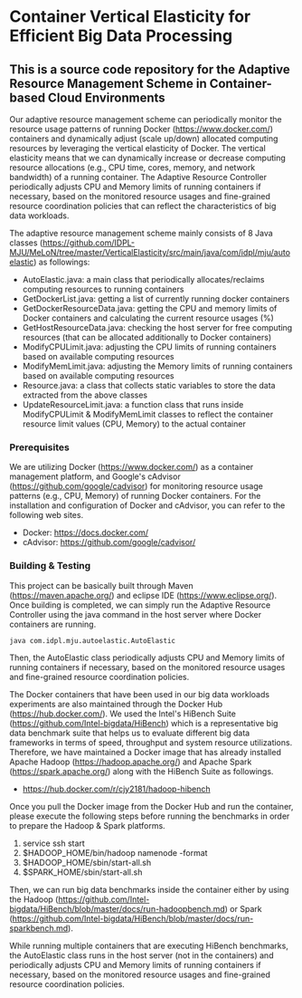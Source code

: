 # Container Vertical Elasticity for Efficient Big Data Processing

## This is a source code repository for the Adaptive Resource Management Scheme in Container-based Cloud Environments
Our adaptive resource management scheme can periodically monitor the resource usage patterns of running Docker (https://www.docker.com/) containers and dynamically adjust (scale up/down) allocated computing resources by leveraging the vertical elasticity of Docker. The vertical elasticity means that we can dynamically increase or decrease computing resource allocations (e.g., CPU time, cores, memory, and network bandwidth) of a running container. The Adaptive Resource Controller periodically adjusts CPU and Memory limits of running containers if necessary, based on the monitored resource usages and fine-grained resource coordination policies that can reflect the characteristics of big data workloads. 

The adaptive resource management scheme mainly consists of 8 Java classes (https://github.com/IDPL-MJU/MeLoN/tree/master/VerticalElasticity/src/main/java/com/idpl/mju/autoelastic) as followings:
* AutoElastic.java: a main class that periodically allocates/reclaims computing resources to running containers
* GetDockerList.java: getting a list of currently running docker containers
* GetDockerResourceData.java: getting the CPU and memory limits of Docker containers and calculating the current resource usages (%)
* GetHostResourceData.java: checking the host server for free computing resources (that can be allocated additionally to Docker containers)
* ModifyCPULimit.java: adjusting the CPU limits of running containers based on available computing resources
* ModifyMemLimit.java: adjusting the Memory limits of running containers based on available computing resources
* Resource.java: a class that collects static variables to store the data extracted from the above classes
* UpdateResourceLimit.java: a function class that runs inside ModifyCPULimit & ModifyMemLimit classes to reflect the container resource limit values (CPU, Memory) to the actual container

### Prerequisites
We are utilizing Docker (https://www.docker.com/) as a container management platform, and Google's cAdvisor (https://github.com/google/cadvisor) for monitoring resource usage patterns (e.g., CPU, Memory) of running Docker containers. For the installation and configuration of Docker and cAdvisor, you can refer to the following web sites.

* Docker: https://docs.docker.com/
* cAdvisor: https://github.com/google/cadvisor/

### Building & Testing
This project can be basically built through Maven (https://maven.apache.org/) and eclipse IDE (https://www.eclipse.org/).
Once building is completed, we can simply run the Adaptive Resource Controller using the java command in the host server where Docker containers are running.

```
java com.idpl.mju.autoelastic.AutoElastic
```

Then, the AutoElastic class periodically adjusts CPU and Memory limits of running containers if necessary, based on the monitored resource usages and fine-grained resource coordination policies. 

The Docker containers that have been used in our big data workloads experiments are also maintained through the Docker Hub (https://hub.docker.com/). We used the Intel's HiBench Suite (https://github.com/Intel-bigdata/HiBench) which is a representative big data benchmark suite that helps us to evaluate different big data frameworks in terms of speed, throughput and system resource utilizations. Therefore, we have maintained a Docker image that has already installed Apache Hadoop (https://hadoop.apache.org/) and Apache Spark (https://spark.apache.org/) along with the HiBench Suite as followings.

* https://hub.docker.com/r/cjy2181/hadoop-hibench

Once you pull the Docker image from the Docker Hub and run the container, please execute the following steps before running the benchmarks in order to prepare the Hadoop & Spark platforms.

1. service ssh start
2. $HADOOP_HOME/bin/hadoop namenode -format
3. $HADOOP_HOME/sbin/start-all.sh
4. $SPARK_HOME/sbin/start-all.sh

Then, we can run big data benchmarks inside the container either by using the Hadoop (https://github.com/Intel-bigdata/HiBench/blob/master/docs/run-hadoopbench.md) or Spark (https://github.com/Intel-bigdata/HiBench/blob/master/docs/run-sparkbench.md). 

While running multiple containers that are executing HiBench benchmarks, the AutoElastic class runs in the host server (not in the containers) and periodically adjusts CPU and Memory limits of running containers if necessary, based on the monitored resource usages and fine-grained resource coordination policies. 
